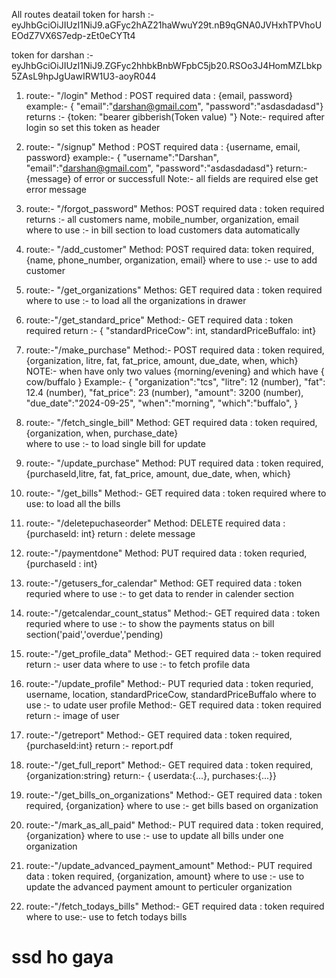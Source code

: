 All routes deatail
token for harsh :- eyJhbGciOiJIUzI1NiJ9.aGFyc2hAZ21haWwuY29t.nB9qGNA0JVHxhTPVhoUEOdZ7VX6S7edp-zEt0eCYTt4

token for darshan :- eyJhbGciOiJIUzI1NiJ9.ZGFyc2hhbkBnbWFpbC5jb20.RSOo3J4HomMZLbkp5ZAsL9hpJgUawIRW1U3-aoyR044

1. route:- "/login"
    Method : POST
    required data : {email, password}
    example:- { "email":"darshan@gmail.com", "password":"asdasdadasd"}
    returns :- {token: "bearer gibberish(Token value) "}
    Note:- required after login so set this token as header

2. route:- "/signup"
    Method : POST
    required data : {username, email, password}
    example:- { "username":"Darshan", "email":"darshan@gmail.com", "password":"asdasdadasd"}
    return:- {message} of error or successfull
    Note:- all fields are required else get error message

3. route:- "/forgot_password"
    Methos: POST
    required data : token required
    returns :- all customers name, mobile_number, organization, email
    where to use :- in bill section to load customers data automatically 

4. route:- "/add_customer"
    Method: POST
    required data: token required, {name, phone_number, organization, email}
    where to use :- use to add customer  

5. route:- "/get_organizations"
    Methos: GET
    required data : token required
    where to use :- to load all the organizations in drawer

6. route:-"/get_standard_price"
    Method:- GET
    required data : token required
    return :- { "standardPriceCow": int, standardPriceBuffalo: int}

7. route:-"/make_purchase"
    Method:- POST
    required data : token required, {organization, litre, fat, fat_price, amount, due_date, when, which}
    NOTE:- when have only two values {morning/evening} and which have { cow/buffalo }
    Example:- {
        "organization":"tcs",
        "litre": 12 (number),
        "fat": 12.4 (number),
        "fat_price": 23 (number),
        "amount": 3200 (number),
        "due_date":"2024-09-25",
        "when":"morning",
        "which":"buffalo",
    }

8. route:- "/fetch_single_bill"
    Method: GET
    required data : token required, {organization, when, purchase_date}   
    where to use :- to load single bill for update

9. route:- "/update_purchase" 
    Method: PUT
    required data : token required,{purchaseId,litre, fat, fat_price, amount, due_date, when, which}


10. route:- "/get_bills"
    Method:- GET
    required data : token required
    where to use: to load all the bills 

11. route:- "/deletepuchaseorder"
    Method: DELETE
    required data : {purchaseId: int}
    return : delete message 

12. route:-"/paymentdone"
    Method: PUT
    required data : token requried, {purchaseId : int}

13. route:-"/getusers_for_calendar"
    Method: GET
    required data : token requried
    where to use :- to get data to render in calender section

14. route:-"/getcalendar_count_status"
    Method:- GET
    required data : token requried
    where to use :- to show the payments status on bill section('paid','overdue','pending)

15. route:-"/get_profile_data"
    Method:- GET
    required data :- token required
    return :- user data 
    where to use :- to fetch profile data

16. route:-"/update_profile"
    Method:- PUT
    requried data : token requried, username, location, standardPriceCow, standardPriceBuffalo
    where to use :- to udate user profile
    Method:- GET
    required data : token required
    return :- image of user

17. route:-"/getreport"
    Method:- GET
    required data : token required, {purchaseId:int}
    return :- report.pdf

18. route:-"/get_full_report"
    Method:- GET
    required data : token required, {organization:string}
    return:- { userdata:{...}, purchases:{...}}

19. route:-"/get_bills_on_organizations"
    Method:- GET
    required data : token required, {organization}
    where to use :- get bills based on organization

20. route:-"/mark_as_all_paid"
    Method:- PUT
    required data : token required, {organization} 
    where to use :- use to update all bills under one organization

21. route:-"/update_advanced_payment_amount"
    Method:- PUT
    required data : token required, {organization, amount}
    where to use :- use to update the advanced payment amount to perticuler organization

22. route:-"/fetch_todays_bills"
    Method:- GET
    required data : token required
    where to use:- use to fetch todays bills 
# ssd ho gaya 